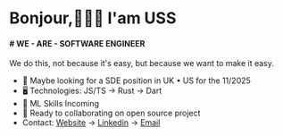 Bonjour,👦🏾🤝 I'am USS
=======================================================================================================================================

#### # WE - ARE - SOFTWARE ENGINEER
We do this, not because it's easy, but because we want to make it easy.

* 👀 Maybe looking for a SDE position in UK • US for the 11/2025
* 🖥️ Technologies: JS/TS → Rust → Dart
* 🌱 ML Skills Incoming
* 🤝 Ready to collaborating on open source project
* Contact: [Website](https://uss-franckmekoulou.web.app/) → [Linkedin](https://www.linkedin.com/in/franck-mekoulou/) → [Email](mailto:franckmekoulou.dev@hotmail.com)
